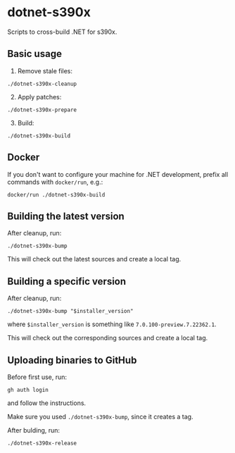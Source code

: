 # dotnet-s390x

Scripts to cross-build .NET for s390x.

## Basic usage

1. Remove stale files:

```
./dotnet-s390x-cleanup
```

2. Apply patches:

```
./dotnet-s390x-prepare
```

3. Build:

```
./dotnet-s390x-build
```

## Docker

If you don't want to configure your machine for .NET development, prefix all
commands with `docker/run`, e.g.:

```
docker/run ./dotnet-s390x-build
```

## Building the latest version

After cleanup, run:

```
./dotnet-s390x-bump
```

This will check out the latest sources and create a local tag.

## Building a specific version

After cleanup, run:

```
./dotnet-s390x-bump "$installer_version"
```

where `$installer_version` is something like `7.0.100-preview.7.22362.1`.

This  will check out the corresponding sources and create a local tag. 

## Uploading binaries to GitHub

Before first use, run:

```
gh auth login
```

and follow the instructions.

Make sure you used `./dotnet-s390x-bump`, since it creates a tag.

After bulding, run:

```
./dotnet-s390x-release
```

